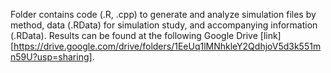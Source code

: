 Folder contains code (.R, .cpp) to generate and analyze simulation files by method, data (.RData) for simulation study, and accompanying information (.RData). Results can be found at the following Google Drive [link][https://drive.google.com/drive/folders/1EeUq1lMNhkleY2QdhjoV5d3k551mn59U?usp=sharing].

